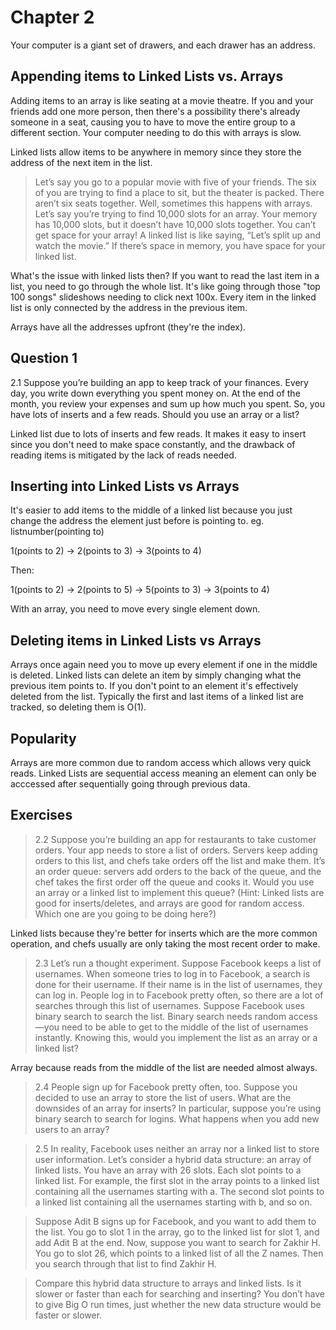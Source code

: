 # Chapter 2

Your computer is a giant set of drawers, and each drawer has an address.

## Appending items to Linked Lists vs. Arrays

Adding items to an array is like seating at a movie theatre. If you and your friends add one more person, then there's a possibility there's already someone in a seat, causing you to have to move the entire group to a different section. Your computer needing to do this with arrays is slow.

Linked lists allow items to be anywhere in memory since they store the address of the next item in the list.

> Let’s say you go to a popular movie with five of your friends. The six of you are trying to find a place to sit, but the theater
is packed. There aren’t six seats together. Well, sometimes this happens with arrays. Let’s say you’re trying to find 10,000 slots for an array. Your memory has 10,000 slots, but it doesn’t have 10,000 slots together. You can’t get space for your array! A linked list is like saying, “Let’s split up and watch the movie.” If there’s space in memory, you have space for your linked list.

What's the issue with linked lists then? If you want to read the last item in a list, you need to go through the whole list. It's like going through those "top 100 songs" slideshows needing to click next 100x. Every item in the linked list is only connected by the address in the previous item.

Arrays have all the addresses upfront (they're the index).

## Question 1

2.1 Suppose you’re building an app to keep track of your finances.
Every day, you write down everything you spent money on. At the end of the month, you review your expenses and sum up how much you spent. So, you have lots of inserts and a few reads. Should you use an array or a list?

Linked list due to lots of inserts and few reads. It makes it easy to insert since you don't need to make space constantly, and the drawback of reading items is mitigated by the lack of reads needed.

## Inserting into Linked Lists vs Arrays

It's easier to add items to the middle of a linked list because you just change the address the element just before is pointing to. eg. listnumber(pointing to)

1(points to 2) -> 2(points to 3) -> 3(points to 4)

Then:

1(points to 2) -> 2(points to 5) -> 5(points to 3) -> 3(points to 4)

With an array, you need to move every single element down.

## Deleting items in Linked Lists vs Arrays

Arrays once again need you to move up every element if one in the middle is deleted. Linked lists can delete an item by simply changing what the previous item points to. If you don't point to an element it's effectively deleted from the list. Typically the first and last items of a linked list are tracked, so deleting them is O(1).

## Popularity

Arrays are more common due to random access which allows very quick reads. Linked Lists are sequential access meaning an element can only be acccessed after sequentially going through previous data.

## Exercises

> 2.2 Suppose you’re building an app for restaurants to take customer orders. Your app needs to store a list of orders. Servers keep adding orders to this list, and chefs take orders off the list and make them. It’s an order queue: servers add orders to the back of the queue, and the chef takes the first order off the queue and cooks it. Would you use an array or a linked list to implement this queue? (Hint: Linked lists are good for inserts/deletes, and arrays are good for random access. Which one are you going to be doing here?)

Linked lists because they're better for inserts which are the more common operation, and chefs usually are only taking the most recent order to make.

> 2.3 Let’s run a thought experiment. Suppose Facebook keeps a list of usernames. When someone tries to log in to Facebook, a search is done for their username. If their name is in the list of usernames, they can log in. People log in to Facebook pretty often, so there are a lot of searches through this list of usernames. Suppose Facebook uses binary search to search the list. Binary search needs random access—you need to be able to get to the middle of the list of usernames instantly. Knowing this, would you implement the list as an array or a linked list?

Array because reads from the middle of the list are needed almost always. 

> 2.4 People sign up for Facebook pretty often, too. Suppose you decided to use an array to store the list of users. What are the downsides
of an array for inserts? In particular, suppose you’re using binary search to search for logins. What happens when you add new users to an array?

> 2.5 In reality, Facebook uses neither an array nor a linked list to store user information. Let’s consider a hybrid data structure: an array of linked lists. You have an array with 26 slots. Each slot points to a linked list. For example, the first slot in the array points to a linked list containing all the usernames starting with a. The second slot points to a linked list containing all the usernames starting with b, and so on.

> Suppose Adit B signs up for Facebook, and you want to add them to the list. You go to slot 1 in the array, go to the linked list for slot 1, and add Adit B at the end. Now, suppose you want to search for Zakhir H. You go to slot 26, which points to a linked list of all the Z names. Then you search through that list to find Zakhir H.

> Compare this hybrid data structure to arrays and linked lists. Is it slower or faster than each for searching and inserting? You don’t have to give Big O run times, just whether the new data structure would be faster or slower.
